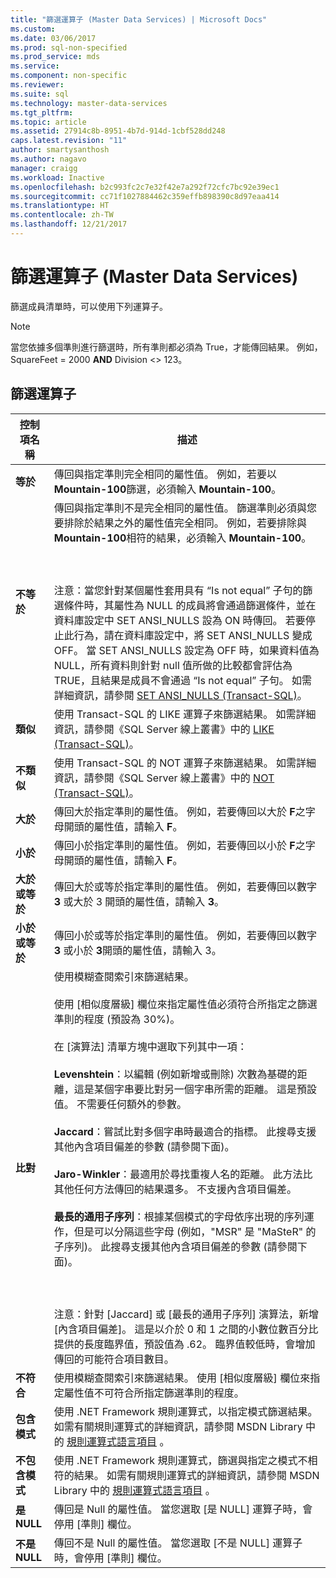 ```yaml
---
title: "篩選運算子 (Master Data Services) | Microsoft Docs"
ms.custom: 
ms.date: 03/06/2017
ms.prod: sql-non-specified
ms.prod_service: mds
ms.service: 
ms.component: non-specific
ms.reviewer: 
ms.suite: sql
ms.technology: master-data-services
ms.tgt_pltfrm: 
ms.topic: article
ms.assetid: 27914c8b-8951-4b7d-914d-1cbf528dd248
caps.latest.revision: "11"
author: smartysanthosh
ms.author: nagavo
manager: craigg
ms.workload: Inactive
ms.openlocfilehash: b2c993fc2c7e32f42e7a292f72cfc7bc92e39ec1
ms.sourcegitcommit: cc71f1027884462c359effb898390c8d97eaa414
ms.translationtype: HT
ms.contentlocale: zh-TW
ms.lasthandoff: 12/21/2017
---
```

# <a name="filter-operators-master-data-services"></a>篩選運算子 (Master Data Services)
  篩選成員清單時，可以使用下列運算子。  
  
> [!NOTE]  
>  當您依據多個準則進行篩選時，所有準則都必須為 True，才能傳回結果。 例如，SquareFeet = 2000 **AND** Division <> 123。  
  
## <a name="filter-operators"></a>篩選運算子  
  
|控制項名稱|描述|  
|------------------|-----------------|  
|**等於**|傳回與指定準則完全相同的屬性值。 例如，若要以 **Mountain-100**篩選，必須輸入 **Mountain-100**。|  
|**不等於**|傳回與指定準則不是完全相同的屬性值。 篩選準則必須與您要排除於結果之外的屬性值完全相同。 例如，若要排除與 **Mountain-100**相符的結果，必須輸入 **Mountain-100**。<br /><br /> <br /><br /> 注意：當您針對某個屬性套用具有 “Is not equal” 子句的篩選條件時，其屬性為 NULL 的成員將會通過篩選條件，並在資料庫設定中 SET ANSI_NULLS 設為 ON 時傳回。 若要停止此行為，請在資料庫設定中，將 SET ANSI_NULLS 變成 OFF。 當 SET ANSI_NULLS 設定為 OFF 時，如果資料值為 NULL，所有資料則針對 null 值所做的比較都會評估為 TRUE，且結果是成員不會通過 “Is not equal” 子句。 如需詳細資訊，請參閱 [SET ANSI_NULLS &#40;Transact-SQL&#41;](../t-sql/statements/set-ansi-nulls-transact-sql.md)。|  
|**類似**|使用 Transact-SQL 的 LIKE 運算子來篩選結果。 如需詳細資訊，請參閱《SQL Server 線上叢書》中的 [LIKE &#40;Transact-SQL&#41;](../t-sql/language-elements/like-transact-sql.md)。|  
|**不類似**|使用 Transact-SQL 的 NOT 運算子來篩選結果。 如需詳細資訊，請參閱《SQL Server 線上叢書》中的 [NOT &#40;Transact-SQL&#41;](../t-sql/language-elements/not-transact-sql.md)。|  
|**大於**|傳回大於指定準則的屬性值。 例如，若要傳回以大於 **F**之字母開頭的屬性值，請輸入 **F**。|  
|**小於**|傳回小於指定準則的屬性值。 例如，若要傳回以小於 **F**之字母開頭的屬性值，請輸入 **F**。|  
|**大於或等於**|傳回大於或等於指定準則的屬性值。 例如，若要傳回以數字 **3** 或大於 3 開頭的屬性值，請輸入 **3**。|  
|**小於或等於**|傳回小於或等於指定準則的屬性值。 例如，若要傳回以數字 **3** 或小於 **3**開頭的屬性值，請輸入 3。|  
|**比對**|使用模糊查閱索引來篩選結果。<br /><br /> 使用 [相似度層級] 欄位來指定屬性值必須符合所指定之篩選準則的程度 (預設為 30%)。<br /><br /> 在 [演算法] 清單方塊中選取下列其中一項：<br /><br /> **Levenshtein**：以編輯 (例如新增或刪除) 次數為基礎的距離，這是某個字串要比對另一個字串所需的距離。 這是預設值。 不需要任何額外的參數。<br /><br /> **Jaccard**：嘗試比對多個字串時最適合的指標。 此搜尋支援其他內含項目偏差的參數 (請參閱下面)。<br /><br /> **Jaro-Winkler**：最適用於尋找重複人名的距離。 此方法比其他任何方法傳回的結果還多。 不支援內含項目偏差。<br /><br /> **最長的通用子序列**：根據某個模式的字母依序出現的序列運作，但是可以分隔這些字母 (例如，"MSR" 是 "MaSteR" 的子序列)。 此搜尋支援其他內含項目偏差的參數 (請參閱下面)。<br /><br /> <br /><br /> 注意：針對 [Jaccard] 或 [最長的通用子序列] 演算法，新增 [內含項目偏差]。 這是以介於 0 和 1 之間的小數位數百分比提供的長度臨界值，預設值為 .62。 臨界值較低時，會增加傳回的可能符合項目數目。|  
|**不符合**|使用模糊查閱索引來篩選結果。 使用 [相似度層級] 欄位來指定屬性值不可符合所指定篩選準則的程度。|  
|**包含模式**|使用 .NET Framework 規則運算式，以指定模式篩選結果。 如需有關規則運算式的詳細資訊，請參閱 MSDN Library 中的 [規則運算式語言項目](http://go.microsoft.com/fwlink/?LinkId=164401) 。|  
|**不包含模式**|使用 .NET Framework 規則運算式，篩選與指定之模式不相符的結果。 如需有關規則運算式的詳細資訊，請參閱 MSDN Library 中的 [規則運算式語言項目](http://go.microsoft.com/fwlink/?LinkId=164401) 。|  
|**是 NULL**|傳回是 Null 的屬性值。 當您選取 [是 NULL] 運算子時，會停用 [準則] 欄位。|  
|**不是 NULL**|傳回不是 Null 的屬性值。 當您選取 [不是 NULL] 運算子時，會停用 [準則] 欄位。|  
  
  
